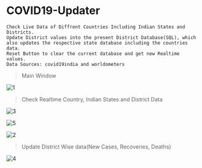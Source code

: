 # COVID19-Updater
    Check Live Data of Diffrent Countries Including Indian States and Districts.
    Update District values into the present District Database(SQL), which also updates the respective state database including the countries data.
    Reset Button to clear the current database and get new Realtime values.
    Data Sources: covid19india and worldometers
 

>Main Window

![1](https://user-images.githubusercontent.com/48212565/94188698-63879b80-fec7-11ea-9c23-6b430d9fbbca.png)

>Check Realtime Country, Indian States and District Data

![3](https://user-images.githubusercontent.com/48212565/94188694-62ef0500-fec7-11ea-89df-a1b0e34d34ac.png)

![5](https://user-images.githubusercontent.com/48212565/94191318-f6760500-feca-11ea-849f-cf96a2f67046.png)

![2](https://user-images.githubusercontent.com/48212565/94188689-61bdd800-fec7-11ea-9068-f1714f900efb.png)

>Update District Wise data(New Cases, Recoveries, Deaths)

![4](https://user-images.githubusercontent.com/48212565/94188696-63879b80-fec7-11ea-9bd4-9652a3880b36.png)

